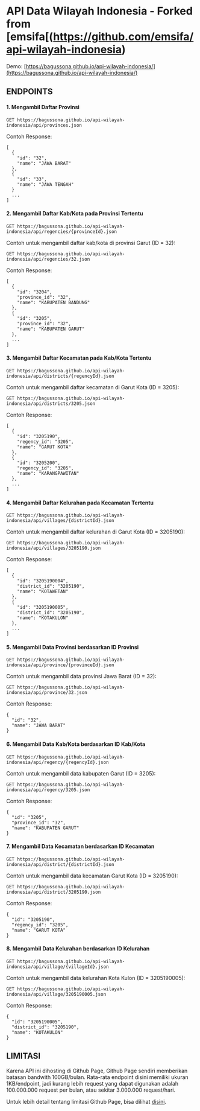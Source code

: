 API Data Wilayah Indonesia - Forked from [emsifa[(https://github.com/emsifa/api-wilayah-indonesia)
==========================

Demo: [https://bagussona.github.io/api-wilayah-indonesia/](https://bagussona.github.io/api-wilayah-indonesia/)

## ENDPOINTS

#### 1. Mengambil Daftar Provinsi

```
GET https://bagussona.github.io/api-wilayah-indonesia/api/provinces.json
```

Contoh Response:

```
[
  {
    "id": "32",
    "name": "JAWA BARAT"
  },
  {
    "id": "33",
    "name": "JAWA TENGAH"
  }
  ...
]
```

#### 2. Mengambil Daftar Kab/Kota pada Provinsi Tertentu

```
GET https://bagussona.github.io/api-wilayah-indonesia/api/regencies/{provinceId}.json
```

Contoh untuk mengambil daftar kab/kota di provinsi Garut (ID = 32):

```
GET https://bagussona.github.io/api-wilayah-indonesia/api/regencies/32.json
```

Contoh Response:

```
[
  {
    "id": "3204",
    "province_id": "32",
    "name": "KABUPATEN BANDUNG"
  },
  {
    "id": "3205",
    "province_id": "32",
    "name": "KABUPATEN GARUT"
  },
  ...
]
```

#### 3. Mengambil Daftar Kecamatan pada Kab/Kota Tertentu

```
GET https://bagussona.github.io/api-wilayah-indonesia/api/districts/{regencyId}.json
```

Contoh untuk mengambil daftar kecamatan di Garut Kota (ID = 3205):

```
GET https://bagussona.github.io/api-wilayah-indonesia/api/districts/3205.json
```

Contoh Response:

```
[
  {
    "id": "3205190",
    "regency_id": "3205",
    "name": "GARUT KOTA"
  },
  {
    "id": "3205200",
    "regency_id": "3205",
    "name": "KARANGPAWITAN"
  },
  ...
]
```

#### 4. Mengambil Daftar Kelurahan pada Kecamatan Tertentu

```
GET https://bagussona.github.io/api-wilayah-indonesia/api/villages/{districtId}.json
```

Contoh untuk mengambil daftar kelurahan di Garut Kota (ID = 3205190):

```
GET https://bagussona.github.io/api-wilayah-indonesia/api/villages/3205190.json
```

Contoh Response:

```
[
  {
    "id": "3205190004",
    "district_id": "3205190",
    "name": "KOTAWETAN"
  },
  {
    "id": "3205190005",
    "district_id": "3205190",
    "name": "KOTAKULON"
  },
  ...
]
```

#### 5. Mengambil Data Provinsi berdasarkan ID Provinsi

```
GET https://bagussona.github.io/api-wilayah-indonesia/api/province/{provinceId}.json
```

Contoh untuk mengambil data provinsi Jawa Barat (ID = 32):

```
GET https://bagussona.github.io/api-wilayah-indonesia/api/province/32.json
```

Contoh Response:

```
{
  "id": "32",
  "name": "JAWA BARAT"
}
```

#### 6. Mengambil Data Kab/Kota berdasarkan ID Kab/Kota

```
GET https://bagussona.github.io/api-wilayah-indonesia/api/regency/{regencyId}.json
```

Contoh untuk mengambil data kabupaten Garut (ID = 3205):

```
GET https://bagussona.github.io/api-wilayah-indonesia/api/regency/3205.json
```

Contoh Response:

```
{
  "id": "3205",
  "province_id": "32",
  "name": "KABUPATEN GARUT"
}
```

#### 7. Mengambil Data Kecamatan berdasarkan ID Kecamatan

```
GET https://bagussona.github.io/api-wilayah-indonesia/api/district/{districtId}.json
```

Contoh untuk mengambil data kecamatan Garut Kota (ID = 3205190):

```
GET https://bagussona.github.io/api-wilayah-indonesia/api/district/3205190.json
```

Contoh Response:

```
{
  "id": "3205190",
  "regency_id": "3205",
  "name": "GARUT KOTA"
}
```

#### 8. Mengambil Data Kelurahan berdasarkan ID Kelurahan

```
GET https://bagussona.github.io/api-wilayah-indonesia/api/village/{villageId}.json
```

Contoh untuk mengambil data kelurahan Kota Kulon (ID = 3205190005):

```
GET https://bagussona.github.io/api-wilayah-indonesia/api/village/3205190005.json
```

Contoh Response:

```
{
  "id": "3205190005",
  "district_id": "3205190",
  "name": "KOTAKULON"
}
```

## LIMITASI

Karena API ini dihosting di Github Page, Github Page sendiri memberikan batasan bandwith 100GB/bulan. Rata-rata endpoint disini memiliki ukuran 1KB/endpoint, jadi kurang lebih request yang dapat digunakan adalah 100.000.000 request per bulan, atau sekitar 3.000.000 request/hari.

Untuk lebih detail tentang limitasi Github Page, bisa dilihat [disini](https://help.github.com/en/articles/about-github-pages#usage-limits).
